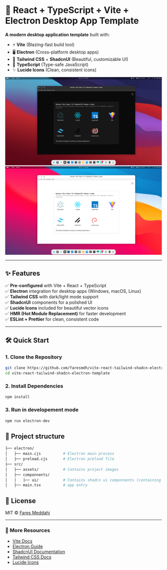 # 🚀 React + TypeScript + Vite + Electron Desktop App Template  
**A modern desktop application template** built with:  
- ⚡ **Vite** (Blazing-fast build tool)  
- 🖥️ **Electron** (Cross-platform desktop apps)  
- 🎨 **Tailwind CSS** + **ShadcnUI** (Beautiful, customizable UI)  
- 📘 **TypeScript** (Type-safe JavaScript)  
- ✨ **Lucide Icons** (Clean, consistent icons)  

![App Screenshot 1](https://github.com/faresmdh/vite-react-tailwind-shadcn-electron-template/blob/main/Screenshot%20From%202025-03-31%2022-24-37.png)  
![App Screenshot 2](https://github.com/faresmdh/vite-react-tailwind-shadcn-electron-template/blob/main/Screenshot%20From%202025-03-31%2022-25-10.png)  

---

## ✨ **Features**  
✅ **Pre-configured** with Vite + React + TypeScript  
✅ **Electron** integration for desktop apps (Windows, macOS, Linux)  
✅ **Tailwind CSS** with dark/light mode support  
✅ **ShadcnUI** components for a polished UI  
✅ **Lucide Icons** included for beautiful vector icons  
✅ **HMR (Hot Module Replacement)** for faster development  
✅ **ESLint + Prettier** for clean, consistent code  

---

## 🛠️ **Quick Start**  

### **1. Clone the Repository**  
```bash
git clone https://github.com/faresmdh/vite-react-tailwind-shadcn-electron-template.git
cd vite-react-tailwind-shadcn-electron-template
```
### **2. Install Dependencies**  
```bash
npm install
```
### **3. Run in developement mode**  
```bash
npm run electron-dev
```

## 📂 **Project structure**  
```bash
├── electron/  
│   ├── main.cjs          # Electron main process  
│   ├── preload.cjs       # Electron preload file
├── src/                  
│   ├── assets/           # Contains project images
│   ├── componnents/           
│   │   ├── ui/           # Contains shadcn ui componnents (containing button and card only, add as your needs)
│   ├── main.tsx          # app entry    
```

## 📜 **License**  
MIT © [Fares Meddahi](https://github.com/faresmdh)  

---

### 🔗 **More Resources**  
- [Vite Docs](https://vitejs.dev/)  
- [Electron Guide](https://www.electronjs.org/docs)  
- [ShadcnUI Documentation](https://ui.shadcn.com/docs)  
- [Tailwind CSS Docs](https://tailwindcss.com/docs)  
- [Lucide Icons](https://lucide.dev/)  
